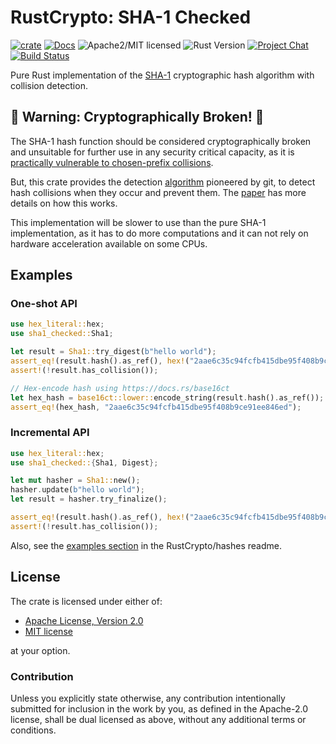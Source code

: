 # RustCrypto: SHA-1 Checked

[![crate][crate-image]][crate-link]
[![Docs][docs-image]][docs-link]
![Apache2/MIT licensed][license-image]
![Rust Version][rustc-image]
[![Project Chat][chat-image]][chat-link]
[![Build Status][build-image]][build-link]

Pure Rust implementation of the [SHA-1] cryptographic hash algorithm with collision detection.

## 🚨 Warning: Cryptographically Broken! 🚨

The SHA-1 hash function should be considered cryptographically broken and
unsuitable for further use in any security critical capacity, as it is
[practically vulnerable to chosen-prefix collisions][1].

But, this crate provides the detection [algorithm] pioneered by git, to detect hash collisions when they
occur and prevent them. The [paper] has more details on how this works.

This implementation will be slower to use than the pure SHA-1 implementation, as it has to do more computations and
it can not rely on hardware acceleration available on some CPUs.

## Examples

### One-shot API

```rust
use hex_literal::hex;
use sha1_checked::Sha1;

let result = Sha1::try_digest(b"hello world");
assert_eq!(result.hash().as_ref(), hex!("2aae6c35c94fcfb415dbe95f408b9ce91ee846ed"));
assert!(!result.has_collision());

// Hex-encode hash using https://docs.rs/base16ct
let hex_hash = base16ct::lower::encode_string(result.hash().as_ref());
assert_eq!(hex_hash, "2aae6c35c94fcfb415dbe95f408b9ce91ee846ed");
```

### Incremental API

```rust
use hex_literal::hex;
use sha1_checked::{Sha1, Digest};

let mut hasher = Sha1::new();
hasher.update(b"hello world");
let result = hasher.try_finalize();

assert_eq!(result.hash().as_ref(), hex!("2aae6c35c94fcfb415dbe95f408b9ce91ee846ed"));
assert!(!result.has_collision());
```

Also, see the [examples section] in the RustCrypto/hashes readme.

## License

The crate is licensed under either of:

* [Apache License, Version 2.0](http://www.apache.org/licenses/LICENSE-2.0)
* [MIT license](http://opensource.org/licenses/MIT)

at your option.

### Contribution

Unless you explicitly state otherwise, any contribution intentionally submitted
for inclusion in the work by you, as defined in the Apache-2.0 license, shall be
dual licensed as above, without any additional terms or conditions.

[//]: # (badges)

[crate-image]: https://img.shields.io/crates/v/sha1-checked.svg
[crate-link]: https://crates.io/crates/sha1-checked
[docs-image]: https://docs.rs/sha1-checked/badge.svg
[docs-link]: https://docs.rs/sha1-checked/
[license-image]: https://img.shields.io/badge/license-Apache2.0/MIT-blue.svg
[rustc-image]: https://img.shields.io/badge/rustc-1.85+-blue.svg
[chat-image]: https://img.shields.io/badge/zulip-join_chat-blue.svg
[chat-link]: https://rustcrypto.zulipchat.com/#narrow/stream/260041-hashes
[build-image]: https://github.com/RustCrypto/hashes/actions/workflows/sha1-checked.yml/badge.svg?branch=master
[build-link]: https://github.com/RustCrypto/hashes/actions/workflows/sha1-checked.yml?query=branch:master

[//]: # (general links)

[SHA-1]: https://en.wikipedia.org/wiki/SHA-1
[1]: https://sha-mbles.github.io/
[examples section]: https://github.com/RustCrypto/hashes#Examples
[algorithm]: https://github.com/cr-marcstevens/sha1collisiondetection
[paper]: https://marc-stevens.nl/research/papers/C13-S.pdf
